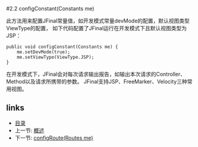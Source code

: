 #2.2 configConstant(Constants me)

此方法用来配置JFinal常量值，如开发模式常量devMode的配置，默认视图类型ViewType的配置，
如下代码配置了JFinal运行在开发模式下且默认视图类型为JSP：

	public void configConstant(Constants me) {
		me.setDevMode(true);
		me.setViewType(ViewType.JSP);
	}

在开发模式下，JFinal会对每次请求输出报告，如输出本次请求的Controller、Method以及请求所携带的参数。
JFinal支持JSP、FreeMarker、Velocity三种常用视图。
 
## links
   * [目录](<preface.md>)
   * 上一节: [概述](<2.1.md>)
   * 下一节: [configRoute(Routes me)](<2.3.md>)

